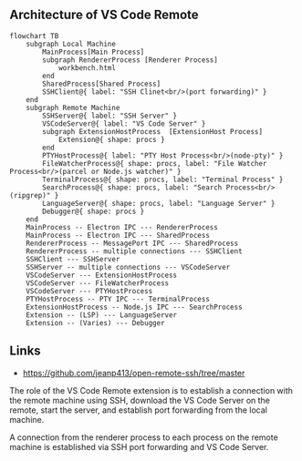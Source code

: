 
## Architecture of VS Code Remote

```mermaid
flowchart TB
    subgraph Local Machine
        MainProcess[Main Process]
        subgraph RendererProcess [Renderer Process]
            workbench.html
        end
        SharedProcess[Shared Process]
        SSHClient@{ label: "SSH Clinet<br/>(port forwarding)" }
    end
    subgraph Remote Machine
        SSHServer@{ label: "SSH Server" }
        VSCodeServer@{ label: "VS Code Server" }
        subgraph ExtensionHostProcess  [ExtensionHost Process]
            Extension@{ shape: procs }
        end
        PTYHostProcess@{ label: "PTY Host Process<br/>(node-pty)" }
        FileWatcherProcess@{ shape: procs, label: "File Watcher Process<br/>(parcel or Node.js watcher)" }
        TerminalProcess@{ shape: procs, label: "Terminal Process" }
        SearchProcess@{ shape: procs, label: "Search Process<br/>(ripgrep)" }
        LanguageServer@{ shape: procs, label: "Language Server" }
        Debugger@{ shape: procs }
    end
    MainProcess -- Electron IPC --- RendererProcess
    MainProcess -- Electron IPC --- SharedProcess
    RendererProcess -- MessagePort IPC --- SharedProcess
    RendererProcess -- multiple connections --- SSHClient
    SSHClient --- SSHServer
    SSHServer -- multiple connections --- VSCodeServer
    VSCodeServer --- ExtensionHostProcess
    VSCodeServer --- FileWatcherProcess
    VSCodeServer --- PTYHostProcess
    PTYHostProcess -- PTY IPC --- TerminalProcess
    ExtensionHostProcess -- Node.js IPC --- SearchProcess
    Extension -- (LSP) --- LanguageServer
    Extension -- (Varies) --- Debugger
```


## Links

- https://github.com/jeanp413/open-remote-ssh/tree/master

The role of the VS Code Remote extension is to establish a connection with the remote machine using SSH, download the VS Code Server on the remote, start the server, and establish port forwarding from the local machine. 

A connection from the renderer process to each process on the remote machine is established via SSH port forwarding and VS Code Server.
